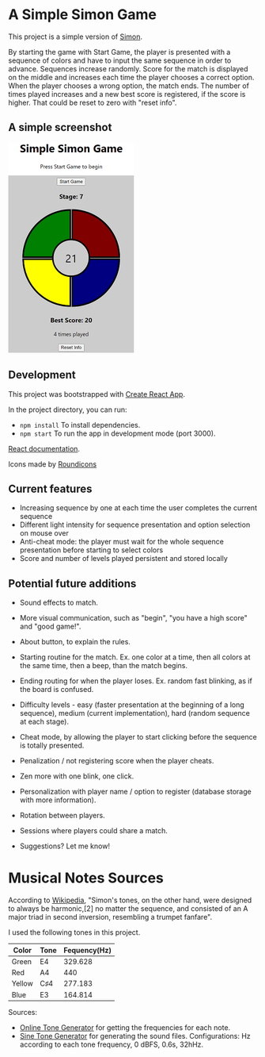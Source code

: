 # A Simple Simon Game

This project is a simple version of [Simon](https://en.wikipedia.org/wiki/Simon_(game)). 

By starting the game with Start Game, the player is presented with a sequence of colors and have to input the same sequence in order to advance. Sequences increase randomly. Score for the match is displayed on the middle and increases each time the player chooses a correct option. When the player chooses a wrong option, the match ends. The number of times played increases and a new best score is registered, if the score is higher. That could be reset to zero with "reset info".

## A simple screenshot

![game_screenshot](https://github.com/anacko/simple-simon/blob/master/docs/imgs/Example-211210.png)

## Development

This project was bootstrapped with [Create React App](https://github.com/facebook/create-react-app).

In the project directory, you can run:

* `npm install`   To install dependencies.
* `npm start`   To run the app in development mode (port 3000).

[React documentation](https://reactjs.org/).

Icons made by [Roundicons](https://www.flaticon.com/authors/roundicons)

## Current features

* Increasing sequence by one at each time the user completes the current sequence
* Different light intensity for sequence presentation and option selection on mouse over
* Anti-cheat mode: the player must wait for the whole sequence presentation before starting to select colors
* Score and number of levels played persistent and stored locally

## Potential future additions

* Sound effects to match.
* More visual communication, such as "begin", "you have a high score" and "good game!".
* About button, to explain the rules.
* Starting routine for the match. Ex. one color at a time, then all colors at the same time, then a beep, than the match begins.
* Ending routing for when the player loses. Ex. random fast blinking, as if the board is confused.
* Difficulty levels - easy (faster presentation at the beginning of a long sequence), medium (current implementation), hard (random sequence at each stage).
* Cheat mode, by allowing the player to start clicking before the sequence is totally presented.
* Penalization / not registering score when the player cheats.
* Zen more with one blink, one click.
* Personalization with player name / option to register (database storage with more information).
* Rotation between players.
* Sessions where players could share a match.

* Suggestions? Let me know!

# Musical Notes Sources

According to [Wikipedia](https://en.wikipedia.org/wiki/Simon_(game)#Gameplay), "Simon's tones, on the other hand, were designed to always be harmonic,[2] no matter the sequence, and consisted of an A major triad in second inversion, resembling a trumpet fanfare". 

I used the following tones in this project.

Color|Tone|Fequency(Hz)
---|---|---
Green|E4|329.628
Red|A4|440
Yellow|C♯4|277.183
Blue|E3|164.814

Sources:
* [Online Tone Generator](https://www.szynalski.com/tone-generator/) for getting the frequencies for each note.
* [Sine Tone Generator](https://www.audiocheck.net/audiofrequencysignalgenerator_sinetone.php) for generating the sound files. Configurations: Hz according to each tone frequency, 0 dBFS, 0.6s, 32hHz.